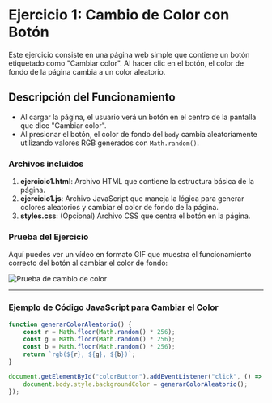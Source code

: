 # Ejercicio 1: Cambio de Color con Botón

Este ejercicio consiste en una página web simple que contiene un botón etiquetado como "Cambiar color". Al hacer clic en el botón, el color de fondo de la página cambia a un color aleatorio.

## Descripción del Funcionamiento

- Al cargar la página, el usuario verá un botón en el centro de la pantalla que dice "Cambiar color".
- Al presionar el botón, el color de fondo del `body` cambia aleatoriamente utilizando valores RGB generados con `Math.random()`.

### Archivos incluidos

1. **ejercicio1.html**: Archivo HTML que contiene la estructura básica de la página.
2. **ejercicio1.js**: Archivo JavaScript que maneja la lógica para generar colores aleatorios y cambiar el color de fondo de la página.
3. **styles.css**: (Opcional) Archivo CSS que centra el botón en la página.

### Prueba del Ejercicio

Aquí puedes ver un vídeo en formato GIF que muestra el funcionamiento correcto del botón al cambiar el color de fondo:

![Prueba de cambio de color]("C:\Users\sebip\OneDrive\Documentos\ShareX\Screenshots\2024-10\gif1.gif")

---

### Ejemplo de Código JavaScript para Cambiar el Color

```javascript
function generarColorAleatorio() {
    const r = Math.floor(Math.random() * 256);
    const g = Math.floor(Math.random() * 256);
    const b = Math.floor(Math.random() * 256);
    return `rgb(${r}, ${g}, ${b})`;
}

document.getElementById("colorButton").addEventListener("click", () => {
    document.body.style.backgroundColor = generarColorAleatorio();
});
